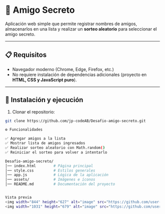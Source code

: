 <h1 > 🎁 Amigo Secreto  </h1>

Aplicación web simple que permite registrar nombres de amigos, almacenarlos en una lista y realizar un **sorteo aleatorio** para seleccionar el amigo secreto.  

---

## 📋 Requisitos  

- Navegador moderno (Chrome, Edge, Firefox, etc.)  
- No requiere instalación de dependencias adicionales (proyecto en **HTML, CSS y JavaScript puro**).  

---

## 🚀 Instalación y ejecución  

1. Clonar el repositorio:  

```bash
git clone https://github.com/jp-codeAB/Desafio-amigo-secreto.git

⚙️ Funcionalidades

✅ Agregar amigos a la lista
✅ Mostrar lista de amigos ingresados
✅ Realizar sorteo aleatorio con Math.random()
✅ Reiniciar el sorteo para volver a intentarlo

Desafio-amigo-secreto/
│── index.html        # Página principal
│── style.css         # Estilos generales
│── app.js            # Lógica de la aplicación
│── assets/           # Imágenes e íconos
│── README.md         # Documentación del proyecto


Vista previa
<img width="844" height="627" alt="image" src="https://github.com/user-attachments/assets/d329ade4-eb9b-49b8-94cc-f7c79fc7236c" />
<img width="1031" height="679" alt="image" src="https://github.com/user-attachments/assets/a0d8ed81-d49c-4c58-90e4-a372438f0654" />


